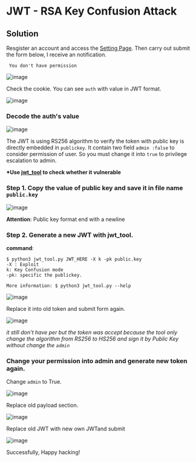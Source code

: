 # JWT - RSA Key Confusion Attack

## Solution

Resgister an account and access the [Setting Page](https://blog-vul.herokuapp.com/setting/). Then carry out submit the form below, I receive an notification.

` You don't have permission`

![image](https://user-images.githubusercontent.com/83699106/132470059-2e1ac5e9-b39f-4f94-a58d-e5ba714d67d3.png)

Check the cookie. You can see `auth` with value in JWT format.

![image](https://user-images.githubusercontent.com/83699106/132470786-35fbd491-bdd8-4b66-8a0c-f1c9f9f62fd4.png)

### Decode the auth's value 

![image](https://user-images.githubusercontent.com/83699106/132471583-7e028d69-55e9-4b72-9c7b-efe4dd7557be.png)

The JWT is using RS256 algorithm to verify the token with public key is directly embedded in `publickey`.
It contain two field `admin :false` to consider permission of user. So you must change it into `true` to privilege escalation to admin.

__*Use [jwt_tool](https://github.com/ticarpi/jwt_tool) to check whether it vulnerable__

### Step 1. Copy the value of public key and save it in file name ` public.key `

![image](https://user-images.githubusercontent.com/83699106/132473838-8c0d1faa-2933-4b57-9d7a-fc311708c122.png)

__Attention__: Public key format end with a newline

### Step 2. Generate a new JWT with jwt_tool.

__command__: 

```
$ python3 jwt_tool.py JWT_HERE -X k -pk public.key 
-X : Exploit
k: Key Confusion mode
-pk: specific the publickey.

More information: $ python3 jwt_tool.py --help

```

![image](https://user-images.githubusercontent.com/83699106/132474574-2205cbaa-3bb2-43ff-898d-055e64e29329.png)

Replace it into old token and submit form again.

![image](https://user-images.githubusercontent.com/83699106/132476453-a6bdb530-a975-4940-a4a3-8e52f5a97f14.png)

*it still don't have per but the token was accept because the tool only change the algorithm from RS256 to HS256 and sign it by Public Key without 
change the `admin`*

### Change your permission into admin and generate new token again.

Change `admin` to True.

![image](https://user-images.githubusercontent.com/83699106/132477345-ce7ad964-3e83-4cc2-be62-d5309aa169bd.png)

Replace old payload section.

![image](https://user-images.githubusercontent.com/83699106/132479268-9b3b1c9d-6d7b-41d3-9a32-bc22b307ac67.png)

Replace old JWT with new own JWTand submit

![image](https://user-images.githubusercontent.com/83699106/132479179-d79ab5fc-8888-4cd9-930c-d3535b8e48a0.png)

Successfully, Happy hacking!
 
